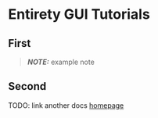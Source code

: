 # Entirety GUI Tutorials

## First

> **_NOTE:_** example note


## Second
TODO: link another docs [homepage](https://github.com/N5GEH/n5geh.tools.entirety/blob/development/README.md)
